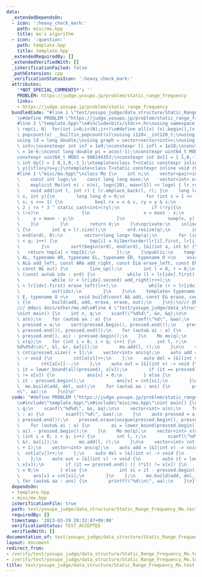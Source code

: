 ```yaml
---
data:
  _extendedDependsOn:
  - icon: ':heavy_check_mark:'
    path: misc/mo.hpp
    title: mo's algorithm
  - icon: ':question:'
    path: template.hpp
    title: template.hpp
  _extendedRequiredBy: []
  _extendedVerifiedWith: []
  _isVerificationFailed: false
  _pathExtension: cpp
  _verificationStatusIcon: ':heavy_check_mark:'
  attributes:
    '*NOT_SPECIAL_COMMENTS*': ''
    PROBLEM: https://judge.yosupo.jp/problem/static_range_frequency
    links:
    - https://judge.yosupo.jp/problem/static_range_frequency
  bundledCode: "#line 1 \"test/yosupo_judge/data_structure/Static_Range_Frequency_Mo.test.cpp\"\
    \n#define PROBLEM \"https://judge.yosupo.jp/problem/static_range_frequency\"\n\
    #line 2 \"template.hpp\"\n#include<bits/stdc++.h>\nusing namespace std;\n#define\
    \ rep(i, N)  for(int i=0;i<(N);i++)\n#define all(x) (x).begin(),(x).end()\n#define\
    \ popcount(x) __builtin_popcount(x)\nusing i128=__int128_t;\nusing ll = long long;\n\
    using ld = long double;\nusing graph = vector<vector<int>>;\nusing P = pair<int,\
    \ int>;\nconstexpr int inf = 1e9;\nconstexpr ll infl = 1e18;\nconstexpr ld eps\
    \ = 1e-6;\nconst long double pi = acos(-1);\nconstexpr uint64_t MOD = 1e9 + 7;\n\
    constexpr uint64_t MOD2 = 998244353;\nconstexpr int dx[] = { 1,0,-1,0 };\nconstexpr\
    \ int dy[] = { 0,1,0,-1 };\ntemplate<class T>static constexpr inline void chmax(T&x,T\
    \ y){if(x<y)x=y;}\ntemplate<class T>static constexpr inline void chmin(T&x,T y){if(x>y)x=y;}\n\
    #line 1 \"misc/mo.hpp\"\nclass Mo {\n    int n;\n    vector<pair<int, int>> lr;\n\
    \    const int logn;\n    const long long maxn;\n    vector<int> ord;\npublic:\n\
    \    explicit Mo(int n) : n(n), logn(20), maxn(1ll << logn) { lr.reserve(n); }\n\
    \    void add(int l, int r) { lr.emplace_back(l, r); }\n    long long hilbertorder(int\
    \ x, int y){\n        long long d = 0;\n        for (int s = 1 << (logn - 1);\
    \ s; s >>= 1) {\n            bool rx = x & s, ry = y & s;\n            d = d <<\
    \ 2 | rx * 3 ^ static_cast<int>(ry);\n            if (!ry){\n                if\
    \ (rx)\n                {\n                    x = maxn - x;\n               \
    \     y = maxn - y;\n                }\n                swap(x, y);\n        \
    \    }\n        }\n        return d;\n    }\n\nprivate:\n    inline void line_up()\
    \ {\n        int q = lr.size();\n        ord.resize(q);\n        iota(begin(ord),\
    \ end(ord), 0);\n        vector<long long> tmp(q);\n        for (int i = 0; i\
    \ < q; i++) {\n            tmp[i] = hilbertorder(lr[i].first, lr[i].second);\n\
    \        }\n        sort(begin(ord), end(ord), [&](int a, int b) {\n         \
    \   return tmp[a] < tmp[b];\n        });\n    }\npublic:\n    template< typename\
    \ AL, typename AR, typename EL, typename ER, typename O >\n    void build(const\
    \ AL& add_left, const AR& add_right, const EL& erase_left, const ER& erase_right,\
    \ const O& out) {\n        line_up();\n        int l = 0, r = 0;\n        for\
    \ (const auto& idx : ord) {\n            while (l > lr[idx].first) add_left(--l);\n\
    \            while (r < lr[idx].second) add_right(r++);\n            while (l\
    \ < lr[idx].first) erase_left(l++);\n            while (r > lr[idx].second) erase_right(--r);\n\
    \            out(idx);\n        }\n    }\n\n    template< typename A, typename\
    \ E, typename O >\n    void build(const A& add, const E& erase, const O& out)\
    \ {\n        build(add, add, erase, erase, out);\n    }\n};\n/// @brief mo's algorithm\n\
    /// @docs docs/other/mo.md\n#line 4 \"test/yosupo_judge/data_structure/Static_Range_Frequency_Mo.test.cpp\"\
    \nint main() {\n    int n, q;\n    scanf(\"%d%d\", &n, &q);\n\n    vector<int>\
    \ a(n);\n    for (auto& aa : a) {\n        scanf(\"%d\", &aa);\n    }\n    auto\
    \ pressed = a;\n    sort(pressed.begin(), pressed.end());\n    pressed.erase(unique(pressed.begin(),\
    \ pressed.end()), pressed.end());\n    for (auto& ai : a) {\n        ai = lower_bound(pressed.begin(),\
    \ pressed.end(), ai) - pressed.begin();\n    }\n    Mo mo(q);\n    vector<int>\
    \ x(q);\n    for (int i = 0; i < q; i++) {\n        int l, r;\n        scanf(\"\
    %d%d%d\\n\", &l, &r, &x[i]);\n        mo.add(l, r);\n    }\n\n    vector<int>\
    \ cnt(pressed.size() + 1);\n    vector<int> ans(q);\n    auto add = [&](int v)\
    \ -> void {\n        cnt[a[v]]++;\n    };\n    auto del = [&](int v) -> void {\n\
    \        cnt[a[v]]--;\n    };\n    auto out = [&](int v) -> void {\n        auto\
    \ it = lower_bound(all(pressed), x[v]);\n        if (it == pressed.end() || (*it)\
    \ != x[v]) {\n            ans[v] = 0;\n        } else {\n            int xi =\
    \ it - pressed.begin();\n            ans[v] = cnt[xi];\n        }\n    };\n  \
    \  mo.build(add, del, out);\n    for (auto& aa : ans) {\n        printf(\"%d\\\
    n\", aa);\n    }\n}\n"
  code: "#define PROBLEM \"https://judge.yosupo.jp/problem/static_range_frequency\"\
    \n#include\"template.hpp\"\n#include\"misc/mo.hpp\"\nint main() {\n    int n,\
    \ q;\n    scanf(\"%d%d\", &n, &q);\n\n    vector<int> a(n);\n    for (auto& aa\
    \ : a) {\n        scanf(\"%d\", &aa);\n    }\n    auto pressed = a;\n    sort(pressed.begin(),\
    \ pressed.end());\n    pressed.erase(unique(pressed.begin(), pressed.end()), pressed.end());\n\
    \    for (auto& ai : a) {\n        ai = lower_bound(pressed.begin(), pressed.end(),\
    \ ai) - pressed.begin();\n    }\n    Mo mo(q);\n    vector<int> x(q);\n    for\
    \ (int i = 0; i < q; i++) {\n        int l, r;\n        scanf(\"%d%d%d\\n\", &l,\
    \ &r, &x[i]);\n        mo.add(l, r);\n    }\n\n    vector<int> cnt(pressed.size()\
    \ + 1);\n    vector<int> ans(q);\n    auto add = [&](int v) -> void {\n      \
    \  cnt[a[v]]++;\n    };\n    auto del = [&](int v) -> void {\n        cnt[a[v]]--;\n\
    \    };\n    auto out = [&](int v) -> void {\n        auto it = lower_bound(all(pressed),\
    \ x[v]);\n        if (it == pressed.end() || (*it) != x[v]) {\n            ans[v]\
    \ = 0;\n        } else {\n            int xi = it - pressed.begin();\n       \
    \     ans[v] = cnt[xi];\n        }\n    };\n    mo.build(add, del, out);\n   \
    \ for (auto& aa : ans) {\n        printf(\"%d\\n\", aa);\n    }\n}"
  dependsOn:
  - template.hpp
  - misc/mo.hpp
  isVerificationFile: true
  path: test/yosupo_judge/data_structure/Static_Range_Frequency_Mo.test.cpp
  requiredBy: []
  timestamp: '2023-03-29 20:32:47+09:00'
  verificationStatus: TEST_ACCEPTED
  verifiedWith: []
documentation_of: test/yosupo_judge/data_structure/Static_Range_Frequency_Mo.test.cpp
layout: document
redirect_from:
- /verify/test/yosupo_judge/data_structure/Static_Range_Frequency_Mo.test.cpp
- /verify/test/yosupo_judge/data_structure/Static_Range_Frequency_Mo.test.cpp.html
title: test/yosupo_judge/data_structure/Static_Range_Frequency_Mo.test.cpp
---
```

